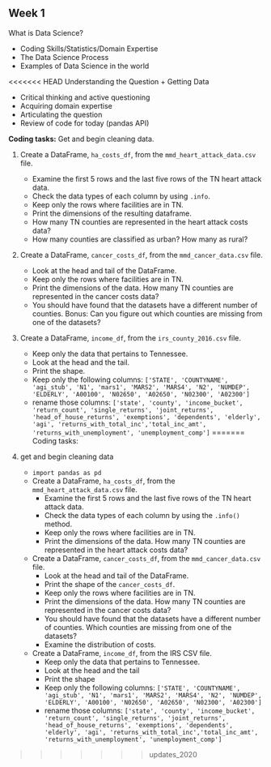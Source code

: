 ## Week 1
What is Data Science?

 - Coding Skills/Statistics/Domain Expertise
 - The Data Science Process
 - Examples of Data Science in the world

<<<<<<< HEAD
Understanding the Question + Getting Data

- Critical thinking and active questioning
- Acquiring domain expertise
- Articulating the question
- Review of code for today (pandas API)

**Coding tasks:** Get and begin cleaning data.  

 1.  Create a DataFrame, `ha_costs_df`, from the `mmd_heart_attack_data.csv` file.
 
		- Examine the first 5 rows and the last five rows of the TN heart attack data.
		- Check the data types of each column by using `.info`.
		- Keep only the rows where facilities are in TN.
		- Print the dimensions of the resulting dataframe.
		- How many TN counties are represented in the heart attack costs data?
		- How many counties are classified as urban? How many as rural?
		
 2.  Create a DataFrame, `cancer_costs_df`, from the `mmd_cancer_data.csv` file.
 
		- Look at the head and tail of the DataFrame.
		- Keep only the rows where facilities are in TN.
		- Print the dimensions of the data. How many TN counties are represented in the cancer costs data?
		- You should have found that the datasets have a different number of counties. Bonus: Can you figure out which counties are missing from one of the datasets?

 2.  Create a DataFrame, `income_df`, from the `irs_county_2016.csv` file.
 
        - Keep only the data that pertains to Tennessee.
        - Look at the head and the tail.
        - Print the shape.
        - Keep only the following columns:  `['STATE', 'COUNTYNAME', 'agi_stub', 'N1', 'mars1', 'MARS2', 'MARS4', 'N2', 'NUMDEP', 'ELDERLY', 'A00100', 'N02650', 'A02650', 'N02300', 'A02300']`
        - rename those columns: `['state', 'county', 'income_bucket', 'return_count', 'single_returns', 'joint_returns', 'head_of_house_returns', 'exemptions', 'dependents', 'elderly', 'agi', 'returns_with_total_inc','total_inc_amt', 'returns_with_unemployment', 'unemployment_comp']`
=======
Coding tasks:  
1. get and begin cleaning data  
    * `import pandas as pd`  
    *  Create a DataFrame, `ha_costs_df`, from the `mmd_heart_attack_data.csv` file.   
        - Examine the first 5 rows and the last five rows of the TN heart attack  data.  
        - Check the data types of each column by using the `.info()` method.  
        - Keep only the rows where facilities are in TN.    
        - Print the dimensions of the data. How many TN counties are represented in the heart attack costs data?
    * Create a DataFrame, `cancer_costs_df`, from the `mmd_cancer_data.csv` file.  
        - Look at the head and tail of the DataFrame.  
        - Print the shape of the `cancer_costs_df`.  
        - Keep only the rows where facilities are in TN.  
        - Print the dimensions of the data. How many TN counties are represented in the cancer costs data?
        - You should have found that the datasets have a different number of counties. Which counties are missing from one of the datasets?
        - Examine the distribution of costs.
    * Create a DataFrame, `income_df`, from the IRS CSV file.
        - Keep only the data that pertains to Tennessee.  
        - Look at the head and the tail  
        - Print the shape  
        - Keep only the following columns:  `['STATE', 'COUNTYNAME', 'agi_stub', 'N1', 'mars1', 'MARS2', 'MARS4', 'N2', 'NUMDEP', 'ELDERLY', 'A00100', 'N02650', 'A02650', 'N02300', 'A02300']`  
        - rename those columns: `['state', 'county', 'income_bucket', 'return_count', 'single_returns', 'joint_returns', 'head_of_house_returns', 'exemptions', 'dependents', 'elderly', 'agi', 'returns_with_total_inc','total_inc_amt', 'returns_with_unemployment', 'unemployment_comp']`  
>>>>>>> updates_2020
